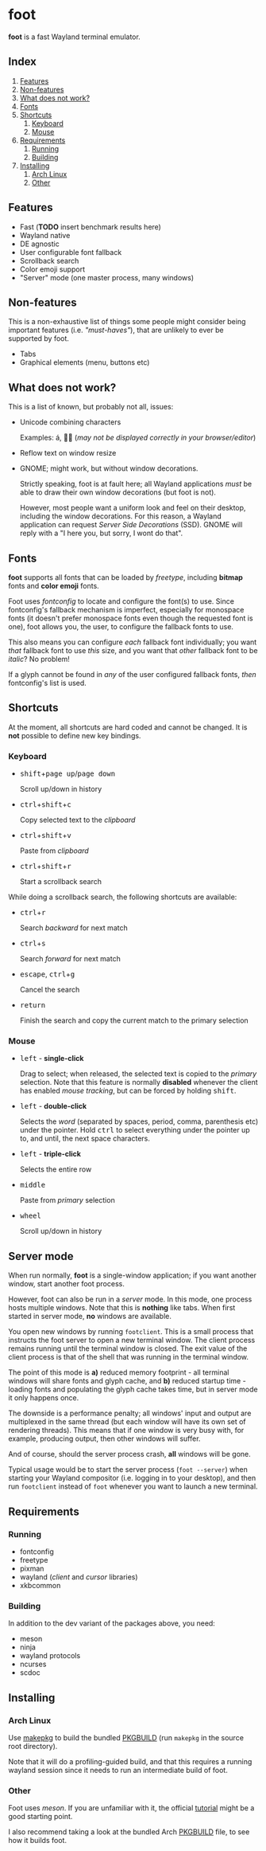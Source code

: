 # foot

**foot** is a fast Wayland terminal emulator.

## Index

1. [Features](#features)
1. [Non-features](#non-features)
1. [What does not work?](#what-does-not-work)
1. [Fonts](#fonts)
1. [Shortcuts](#shortcuts)
   1. [Keyboard](#keyboard)
   1. [Mouse](#mouse)
1. [Requirements](#requirements)
   1. [Running](#running)
   1. [Building](#building)
1. [Installing](#installing)
   1. [Arch Linux](#arch-linux)
   1. [Other](#other)


## Features

* Fast (**TODO** insert benchmark results here)
* Wayland native
* DE agnostic
* User configurable font fallback
* Scrollback search
* Color emoji support
* "Server" mode (one master process, many windows)


## Non-features

This is a non-exhaustive list of things some people might consider
being important features (i.e. _"must-haves"_), that are unlikely to
ever be supported by foot.

* Tabs
* Graphical elements (menu, buttons etc)


## What does not work?

This is a list of known, but probably not all, issues:

* Unicode combining characters

  Examples: á, 👪🏼 (_may not be displayed correctly in your
  browser/editor_)

* Reflow text on window resize

* GNOME; might work, but without window decorations.

  Strictly speaking, foot is at fault here; all Wayland applications
  _must_ be able to draw their own window decorations (but foot is
  not).

  However, most people want a uniform look and feel on their desktop,
  including the window decorations. For this reason, a Wayland
  application can request _Server Side Decorations_ (SSD). GNOME will
  reply with a "I here you, but sorry, I wont do that".


## Fonts

**foot** supports all fonts that can be loaded by _freetype_,
including **bitmap** fonts and **color emoji** fonts.

Foot uses _fontconfig_ to locate and configure the font(s) to
use. Since fontconfig's fallback mechanism is imperfect, especially
for monospace fonts (it doesn't prefer monospace fonts even though the
requested font is one), foot allows you, the user, to configure the
fallback fonts to use.

This also means you can configure _each_ fallback font individually;
you want _that_ fallback font to use _this_ size, and you want that
_other_ fallback font to be _italic_?  No problem!

If a glyph cannot be found in _any_ of the user configured fallback
fonts, _then_ fontconfig's list is used.


## Shortcuts

At the moment, all shortcuts are hard coded and cannot be changed. It
is **not** possible to define new key bindings.


### Keyboard

* <kbd>shift</kbd>+<kbd>page up</kbd>/<kbd>page down</kbd>

  Scroll up/down in history

* <kbd>ctrl</kbd>+<kbd>shift</kbd>+<kbd>c</kbd>

  Copy selected text to the _clipboard_

* <kbd>ctrl</kbd>+<kbd>shift</kbd>+<kbd>v</kbd>

  Paste from _clipboard_

* <kbd>ctrl</kbd>+<kbd>shift</kbd>+<kbd>r</kbd>

  Start a scrollback search

While doing a scrollback search, the following shortcuts are
available:

* <kbd>ctrl</kbd>+<kbd>r</kbd>

  Search _backward_ for next match

* <kbd>ctrl</kbd>+<kbd>s</kbd>

  Search _forward_ for next match

* <kbd>escape</kbd>, <kbd>ctrl</kbd>+<kbd>g</kbd>

  Cancel the search

* <kbd>return</kbd>

  Finish the search and copy the current match to the primary
  selection

### Mouse

* <kbd>left</kbd> - **single-click**

  Drag to select; when released, the selected text is copied to the
  _primary_ selection. Note that this feature is normally **disabled**
  whenever the client has enabled _mouse tracking_, but can be forced
  by holding <kbd>shift</kbd>.

* <kbd>left</kbd> - **double-click**

  Selects the _word_ (separated by spaces, period, comma, parenthesis
  etc) under the pointer. Hold <kbd>ctrl</kbd> to select everything
  under the pointer up to, and until, the next space characters.

* <kbd>left</kbd> - **triple-click**

  Selects the entire row

* <kbd>middle</kbd>

  Paste from _primary_ selection

* <kbd>wheel</kbd>

  Scroll up/down in history


## Server mode

When run normally, **foot** is a single-window application; if you
want another window, start another foot process.

However, foot can also be run in a _server_ mode. In this mode, one
process hosts multiple windows. Note that this is **nothing** like
tabs. When first started in server mode, **no** windows are available.

You open new windows by running `footclient`. This is a small process
that instructs the foot server to open a new terminal window. The
client process remains running until the terminal window is
closed. The exit value of the client process is that of the shell that
was running in the terminal window.

The point of this mode is **a)** reduced memory footprint - all
terminal windows will share fonts and glyph cache, and **b)** reduced
startup time - loading fonts and populating the glyph cache takes
time, but in server mode it only happens once.

The downside is a performance penalty; all windows' input and output
are multiplexed in the same thread (but each window will have its own
set of rendering threads). This means that if one window is very busy
with, for example, producing output, then other windows will suffer.

And of course, should the server process crash, **all** windows will
be gone.

Typical usage would be to start the server process (`foot --server`)
when starting your Wayland compositor (i.e. logging in to your
desktop), and then run `footclient` instead of `foot` whenever you
want to launch a new terminal.


## Requirements

### Running

* fontconfig
* freetype
* pixman
* wayland (_client_ and _cursor_ libraries)
* xkbcommon


### Building

In addition to the dev variant of the packages above, you need:

* meson
* ninja
* wayland protocols
* ncurses
* scdoc


## Installing

### Arch Linux

Use [makepkg](https://wiki.archlinux.org/index.php/Makepkg) to build
the bundled [PKGBUILD](PKGBUILD) (run `makepkg` in the source root
directory).

Note that it will do a profiling-guided build, and that this requires
a running wayland session since it needs to run an intermediate build
of foot.


### Other

Foot uses _meson_. If you are unfamiliar with it, the official
[tutorial](https://mesonbuild.com/Tutorial.html) might be a good
starting point.

I also recommend taking a look at the bundled Arch
[PKGBUILD](PKGBUILD) file, to see how it builds foot.
